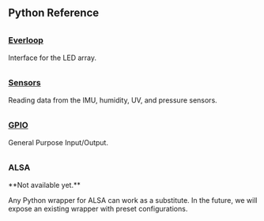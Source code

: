 ## Python Reference
<h3 style="padding-top:0.6em;"><a href="everloop">Everloop</a></h3>
Interface for the LED array.

<h3 style="padding-top:0.6em;"><a href="sensors">Sensors</a></h3>
Reading data from the IMU, humidity, UV, and pressure sensors.

<h3 style="padding-top:0.6em;"><a href="gpio">GPIO</a></h3>
General Purpose Input/Output.

<h3 style="padding-top:0.6em;">ALSA</h3>
**Not available yet.** 

Any Python wrapper for ALSA can work as a substitute. In the future, we will expose an existing wrapper with preset configurations.
<!-- Audio management through the use of ALSA. -->
